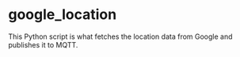 # google_location
This Python script is what fetches the location data from Google and publishes it to MQTT.
